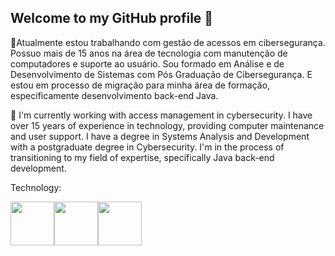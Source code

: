 ## Welcome to my GitHub profile  👋

🔭Atualmente estou trabalhando com gestão de acessos em cibersegurança. 
Possuo mais de 15 anos na área de tecnologia com manutenção de computadores e suporte ao usuário.
Sou formado em Análise e de Desenvolvimento de Sistemas com Pós Graduação de Cibersegurança.
E estou em processo de migração para minha área de formação, especificamente desenvolvimento back-end Java. 

🔭 I'm currently working with access management in cybersecurity.
I have over 15 years of experience in technology, providing computer maintenance and user support.
I have a degree in Systems Analysis and Development with a postgraduate degree in Cybersecurity.
I'm in the process of transitioning to my field of expertise, specifically Java back-end development.


Technology:

<img src="https://cdn.jsdelivr.net/gh/devicons/devicon@latest/icons/html5/html5-original-wordmark.svg" width="70px"/><img src="https://cdn.jsdelivr.net/gh/devicons/devicon@latest/icons/css3/css3-original-wordmark.svg" width="70px"/><img src="https://cdn.jsdelivr.net/gh/devicons/devicon@latest/icons/javascript/javascript-original.svg" width="70px"/>          

<!--
**rodrigocgruiz/rodrigocgruiz** is a ✨ _special_ ✨ repository because its `README.md` (this file) appears on your GitHub profile.

Here are some ideas to get you started:

- 🔭 I’m currently working on ...
- 🌱 I’m currently learning ...
- 👯 I’m looking to collaborate on ...
- 🤔 I’m looking for help with ...
- 💬 Ask me about ...
- 📫 How to reach me: ...
- 😄 Pronouns: ...
- ⚡ Fun fact: ...
-->
